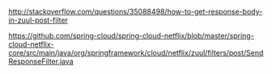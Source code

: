 
http://stackoverflow.com/questions/35088498/how-to-get-response-body-in-zuul-post-filter

https://github.com/spring-cloud/spring-cloud-netflix/blob/master/spring-cloud-netflix-core/src/main/java/org/springframework/cloud/netflix/zuul/filters/post/SendResponseFilter.java
